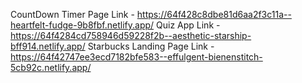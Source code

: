 CountDown Timer Page Link - https://64f428c8dbe81d6aa2f3c11a--heartfelt-fudge-9b8fbf.netlify.app/
Quiz App Link - https://64f4284cd758946d59228f2b--aesthetic-starship-bff914.netlify.app/
Starbucks Landing Page Link - https://64f42747ee3ecd7182bfe583--effulgent-bienenstitch-5cb92c.netlify.app/
